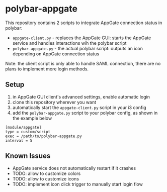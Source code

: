 # polybar-appgate

This repository contains 2 scripts to integrate AppGate connection status in polybar:
* `appgate-client.py` - replaces the AppGate GUI: starts the AppGate service and handles interactions wih the polybar script
* `polybar-appgate.py` - the actual polybar script: outputs an icon depending on AppGate connection status

Note: the client script is only able to handle SAML connection, there are no plans to implement more login methods.

## Setup

1. in AppGate GUI client's advanced settings, enable automatic login
1. clone this repository wherever you want
1. automatically start the `appgate-client.py` script in your i3 config
1. add the `polybar-appgate.py` script to your polybar config, as shown in the example below

```text
[module/appgate]
type = custom/script
exec = /path/to/polybar-appgate.py
interval = 5
```

## Known Issues

* AppGate service does not automatically restart if it crashes
* TODO: allow to customize colors
* TODO: allow to customize icons
* TODO: implement icon click trigger to manually start login flow

